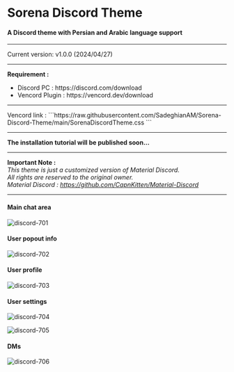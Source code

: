 # Sorena Discord Theme

#### A Discord theme with Persian and Arabic language support

<hr>
Current version: v1.0.0 (2024/04/27)
<hr>
<p><strong>Requirement :</strong></p>
<ul>
 	<li>Discord PC : https://discord.com/download</li>
 	<li>Vencord Plugin : https://vencord.dev/download</li>
</ul>
<hr>
Vencord link : 
```https://raw.githubusercontent.com/SadeghianAM/Sorena-Discord-Theme/main/SorenaDiscordTheme.css ```

<hr>
<b>The installation tutorial will be published soon...</b>

<hr>

<b>Important Note : </b>
<br>
<em>This theme is just a customized version of Material Discord.
<br>
All rights are reserved to the original owner.
<br>
Material Discord : https://github.com/CapnKitten/Material-Discord</em>

<hr>

#### Main chat area

![discord-701](https://user-images.githubusercontent.com/4013216/216792441-cc02a2fc-d175-432d-af75-81975d75e65e.png)

#### User popout info

![discord-702](https://user-images.githubusercontent.com/4013216/216792443-04fe70f0-0cd7-4d98-bb49-c937415c53d0.png)

#### User profile

![discord-703](https://user-images.githubusercontent.com/4013216/216792451-676c4d76-6138-42c3-8ce2-3ee76cb82abf.png)

#### User settings

![discord-704](https://user-images.githubusercontent.com/4013216/216792456-36074914-4cb8-4c0b-aa07-74d09e274bcf.png)

![discord-705](https://user-images.githubusercontent.com/4013216/216792461-30509d7f-30c1-4d31-b4e0-9be858723cfd.png)

#### DMs

![discord-706](https://user-images.githubusercontent.com/4013216/216792463-a2472c19-21bd-48e0-beba-05d092c715dc.png)
